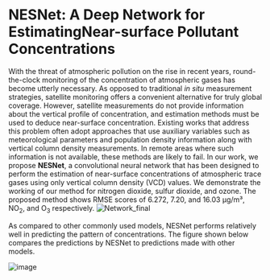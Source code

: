 # NESNet: A Deep Network for EstimatingNear-surface Pollutant Concentrations
With the threat of atmospheric pollution on the rise in recent years, round-the-clock monitoring of the concentration of atmospheric gases has become utterly necessary. As opposed to traditional _in situ_ measurement strategies, satellite monitoring offers a convenient alternative for truly global coverage. However, satellite measurements do not provide information about the vertical profile of concentration, and estimation methods must be used to deduce near-surface concentration. Existing works that address this problem often adopt approaches that use auxiliary variables such as meteorological parameters and population density information along with vertical column density measurements. In remote areas where such information is not available, these methods are likely to fail. In our work, we propose **NESNet**, a convolutional neural network that has been designed to perform the estimation of near-surface concentrations of atmospheric trace gases using only vertical column density (VCD) values. We demonstrate the working of our method for nitrogen dioxide, sulfur dioxide, and ozone. The proposed method shows RMSE scores of 6.272, 7.20, and 16.03 µg/m³, NO<sub>2</sub>, and O<sub>3</sub> respectively. 
![Network_final](https://user-images.githubusercontent.com/64698873/138562660-48d590df-5050-4e49-90a1-9227ba1fc61f.png)

As compared to other commonly used models, NESNet performs relatively well in predicting the pattern of concentrations. The figure shown below compares the predictions by NESNet to predictions made with other models.

![image](https://user-images.githubusercontent.com/64698873/138562788-f038ad0c-07db-4ea0-8bfc-2d2c99c2089b.png)
